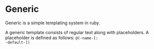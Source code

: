 # Generic
Generic is a simple templating system in ruby.

A generic template consists of regular text along with placeholders. 
A placeholder is defined as follows: <code>@(-name-[: -default-])</code>
